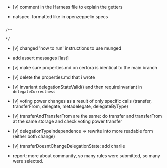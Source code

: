 - [v] comment in the Harness file to explain the getters


- natspec. formatted like in openzeppelin specs
```

/**

*/

```
- [v] changed 'how to run' instructions to use munged

- add assert messages [last]

- [v] make sure properties.md on certora is identical to the main branch

- [v] delete the properties.md that i wrote

- [v] invariant delegationStateValid() and then requireInvariant in `delegateCorrectness`

- [v] voting power changes as a result of only specific calls (transfer, transferFrom, delegate, metadelegate, delegateByType)

- [v] transferAndTransferFrom are the same: do transfer and transferFrom at the same storage and check voting power transfer

- [v] delegationTypeIndependence => rewrite into more readable form (either both change)

- [v] transferDoesntChangeDelegationState: add charlie

- report: more about community, so many rules were submitted, so many were selected.